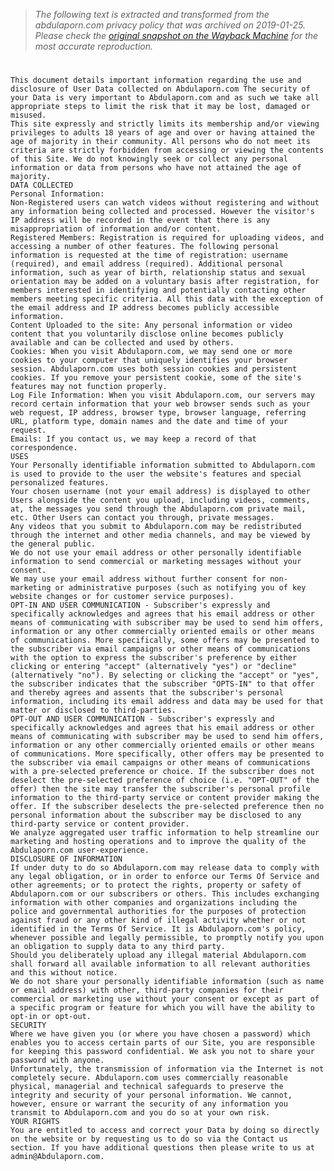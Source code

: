 > *The following text is extracted and transformed from the abdulaporn.com privacy policy that was archived on 2019-01-25. Please check the [original snapshot on the Wayback Machine](https://web.archive.org/web/20190125120001id_/http%3A//abdulaporn.com/privacy.txt) for the most accurate reproduction.*

# 


    This document details important information regarding the use and disclosure of User Data collected on Abdulaporn.com The security of your Data is very important to Abdulaporn.com and as such we take all appropriate steps to limit the risk that it may be lost, damaged or misused.
    This site expressly and strictly limits its membership and/or viewing privileges to adults 18 years of age and over or having attained the age of majority in their community. All persons who do not meet its criteria are strictly forbidden from accessing or viewing the contents of this Site. We do not knowingly seek or collect any personal information or data from persons who have not attained the age of majority.
    DATA COLLECTED
    Personal Information:
    Non-Registered users can watch videos without registering and without any information being collected and processed. However the visitor's IP address will be recorded in the event that there is any misappropriation of information and/or content.
    Registered Members: Registration is required for uploading videos, and accessing a number of other features. The following personal information is requested at the time of registration: username (required), and email address (required). Additional personal information, such as year of birth, relationship status and sexual orientation may be added on a voluntary basis after registration, for members interested in identifying and potentially contacting other members meeting specific criteria. All this data with the exception of the email address and IP address becomes publicly accessible information.
    Content Uploaded to the site: Any personal information or video content that you voluntarily disclose online becomes publicly available and can be collected and used by others.
    Cookies: When you visit Abdulaporn.com, we may send one or more cookies to your computer that uniquely identifies your browser session. Abdulaporn.com uses both session cookies and persistent cookies. If you remove your persistent cookie, some of the site's features may not function properly.
    Log File Information: When you visit Abdulaporn.com, our servers may record certain information that your web browser sends such as your web request, IP address, browser type, browser language, referring URL, platform type, domain names and the date and time of your request.
    Emails: If you contact us, we may keep a record of that correspondence.
    USES
    Your Personally identifiable information submitted to Abdulaporn.com is used to provide to the user the website's features and special personalized features.
    Your chosen username (not your email address) is displayed to other Users alongside the content you upload, including videos, comments, at, the messages you send through the Abdulaporn.com private mail, etc. Other Users can contact you through, private messages.
    Any videos that you submit to Abdulaporn.com may be redistributed through the internet and other media channels, and may be viewed by the general public.
    We do not use your email address or other personally identifiable information to send commercial or marketing messages without your consent.
    We may use your email address without further consent for non-marketing or administrative purposes (such as notifying you of key website changes or for customer service purposes).
    OPT-IN AND USER COMMUNICATION - Subscriber's expressly and specifically acknowledges and agrees that his email address or other means of communicating with subscriber may be used to send him offers, information or any other commercially oriented emails or other means of communications. More specifically, some offers may be presented to the subscriber via email campaigns or other means of communications with the option to express the subscriber's preference by either clicking or entering "accept" (alternatively "yes") or "decline" (alternatively "no"). By selecting or clicking the "accept" or "yes", the subscriber indicates that the subscriber "OPTS-IN" to that offer and thereby agrees and assents that the subscriber's personal information, including its email address and data may be used for that matter or disclosed to third-parties.
    OPT-OUT AND USER COMMUNICATION - Subscriber's expressly and specifically acknowledges and agrees that his email address or other means of communicating with subscriber may be used to send him offers, information or any other commercially oriented emails or other means of communications. More specifically, other offers may be presented to the subscriber via email campaigns or other means of communications with a pre-selected preference or choice. If the subscriber does not deselect the pre-selected preference of choice (i.e. "OPT-OUT" of the offer) then the site may transfer the subscriber's personal profile information to the third-party service or content provider making the offer. If the subscriber deselects the pre-selected preference then no personal information about the subscriber may be disclosed to any third-party service or content provider.
    We analyze aggregated user traffic information to help streamline our marketing and hosting operations and to improve the quality of the Abdulaporn.com user-experience.
    DISCLOSURE OF INFORMATION
    If under duty to do so Abdulaporn.com may release data to comply with any legal obligation, or in order to enforce our Terms Of Service and other agreements; or to protect the rights, property or safety of Abdulaporn.com or our subscribers or others. This includes exchanging information with other companies and organizations including the police and governmental authorities for the purposes of protection against fraud or any other kind of illegal activity whether or not identified in the Terms Of Service. It is Abdulaporn.com's policy, whenever possible and legally permissible, to promptly notify you upon an obligation to supply data to any third party.
    Should you deliberately upload any illegal material Abdulaporn.com shall forward all available information to all relevant authorities and this without notice.
    We do not share your personally identifiable information (such as name or email address) with other, third-party companies for their commercial or marketing use without your consent or except as part of a specific program or feature for which you will have the ability to opt-in or opt-out.
    SECURITY
    Where we have given you (or where you have chosen a password) which enables you to access certain parts of our Site, you are responsible for keeping this password confidential. We ask you not to share your password with anyone. 
    Unfortunately, the transmission of information via the Internet is not completely secure. Abdulaporn.com uses commercially reasonable physical, managerial and technical safeguards to preserve the integrity and security of your personal information. We cannot, however, ensure or warrant the security of any information you transmit to Abdulaporn.com and you do so at your own risk.
    YOUR RIGHTS
    You are entitled to access and correct your Data by doing so directly on the website or by requesting us to do so via the Contact us section. If you have additional questions then please write to us at admin@Abdulaporn.com.
